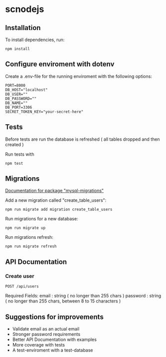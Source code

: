 # scnodejs

## Installation

To install dependencies, run:

```
npm install
```

## Configure enviroment with dotenv
Create a .env-file for the running enviroment with the following options:

```
PORT=8000
DB_HOST="localhost"
DB_USER=""
DB_PASSWORD=""
DB_NAME=""
DB_PORT=3306
SECRET_TOKEN_KEY="your-secret-here"
```

## Tests

Before tests are run the database is refreshed ( all tables dropped and then created )

Run tests with

```
npm test
```

## Migrations
[Documentation for package "mysql-migrations"](https://github.com/kawadhiya21/mysql-migrations#readme)

Add a new migration called "create_table_users":

```
npm run migrate add migration create_table_users
```

Run migrations for a new database:

```
npm run migrate up
```

Run migrations refresh:

```
npm run migrate refresh
```

## API Documentation

### Create user

```
POST /api/users
```

Required Fields:
    email : string ( no longer than 255 chars )
    password : string ( no longer than 255 chars, between 8 to 15 characters )

## Suggestions for improvements

* Validate email as an actual email
* Stronger password requirements
* Better API Documentation with examples
* More coverage with tests
* A test-enviroment with a test-database